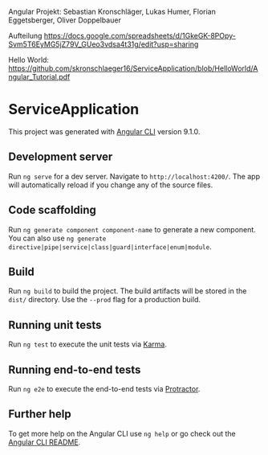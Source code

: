 Angular Projekt: Sebastian Kronschläger, Lukas Humer, Florian Eggetsberger, Oliver Doppelbauer

Aufteilung
https://docs.google.com/spreadsheets/d/1GkeGK-8POpy-Svm5T6EyMG5jZ79V_GUeo3vdsa4t31g/edit?usp=sharing



Hello World:
https://github.com/skronschlaeger16/ServiceApplication/blob/HelloWorld/Angular_Tutorial.pdf



# ServiceApplication

This project was generated with [Angular CLI](https://github.com/angular/angular-cli) version 9.1.0.

## Development server

Run `ng serve` for a dev server. Navigate to `http://localhost:4200/`. The app will automatically reload if you change any of the source files.

## Code scaffolding

Run `ng generate component component-name` to generate a new component. You can also use `ng generate directive|pipe|service|class|guard|interface|enum|module`.

## Build

Run `ng build` to build the project. The build artifacts will be stored in the `dist/` directory. Use the `--prod` flag for a production build.

## Running unit tests

Run `ng test` to execute the unit tests via [Karma](https://karma-runner.github.io).

## Running end-to-end tests

Run `ng e2e` to execute the end-to-end tests via [Protractor](http://www.protractortest.org/).

## Further help

To get more help on the Angular CLI use `ng help` or go check out the [Angular CLI README](https://github.com/angular/angular-cli/blob/master/README.md).
